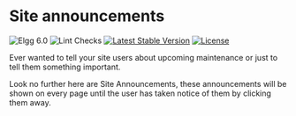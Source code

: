 Site announcements
==================

![Elgg 6.0](https://img.shields.io/badge/Elgg-6.0-green.svg)
![Lint Checks](https://github.com/ColdTrick/site_announcements/actions/workflows/lint.yml/badge.svg?event=push)
[![Latest Stable Version](https://poser.pugx.org/coldtrick/site_announcements/v/stable.svg)](https://packagist.org/packages/coldtrick/site_announcements)
[![License](https://poser.pugx.org/coldtrick/site_announcements/license.svg)](https://packagist.org/packages/coldtrick/site_announcements)

Ever wanted to tell your site users about upcoming maintenance or just to tell them something important.

Look no further here are Site Announcements, these announcements will be shown on every page until the user has taken 
notice of them by clicking them away.
